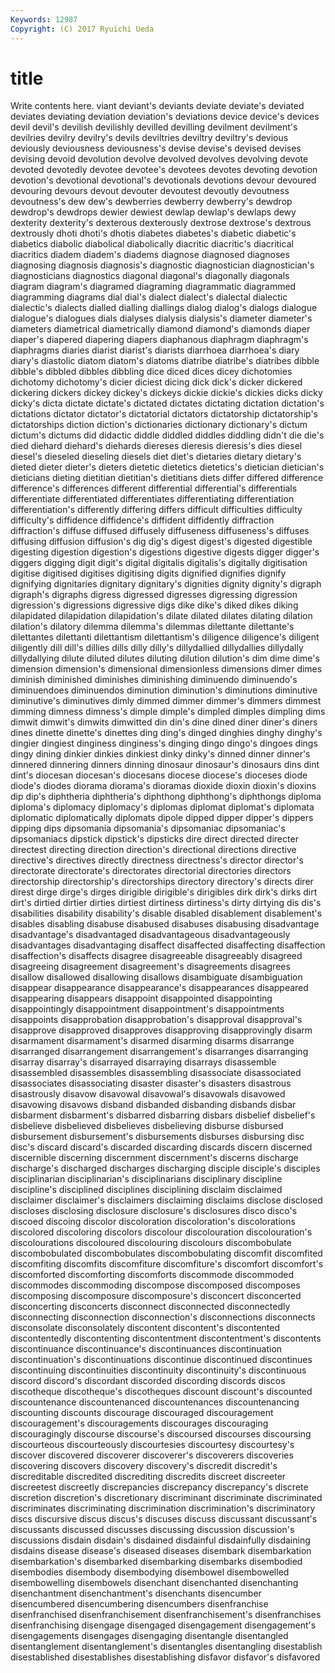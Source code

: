 ```yaml
---
Keywords: 12987 
Copyright: (C) 2017 Ryuichi Ueda
---
```


# title

Write contents here.
viant deviant's deviants deviate deviate's deviated deviates deviating deviation
deviation's deviations device device's devices devil devil's devilish devilishly devilled
devilling devilment devilment's devilries devilry devilry's devils deviltries deviltry deviltry's
devious deviously deviousness deviousness's devise devise's devised devises devising devoid
devolution devolve devolved devolves devolving devote devoted devotedly devotee devotee's
devotees devotes devoting devotion devotion's devotional devotional's devotionals devotions devour
devoured devouring devours devout devouter devoutest devoutly devoutness devoutness's dew
dew's dewberries dewberry dewberry's dewdrop dewdrop's dewdrops dewier dewiest dewlap
dewlap's dewlaps dewy dexterity dexterity's dexterous dexterously dextrose dextrose's dextrous
dextrously dhoti dhoti's dhotis diabetes diabetes's diabetic diabetic's diabetics diabolic
diabolical diabolically diacritic diacritic's diacritical diacritics diadem diadem's diadems diagnose
diagnosed diagnoses diagnosing diagnosis diagnosis's diagnostic diagnostician diagnostician's diagnosticians diagnostics
diagonal diagonal's diagonally diagonals diagram diagram's diagramed diagraming diagrammatic diagrammed
diagramming diagrams dial dial's dialect dialect's dialectal dialectic dialectic's dialects
dialled dialling diallings dialog dialog's dialogs dialogue dialogue's dialogues dials
dialyses dialysis dialysis's diameter diameter's diameters diametrical diametrically diamond diamond's
diamonds diaper diaper's diapered diapering diapers diaphanous diaphragm diaphragm's diaphragms
diaries diarist diarist's diarists diarrhoea diarrhoea's diary diary's diastolic diatom
diatom's diatoms diatribe diatribe's diatribes dibble dibble's dibbled dibbles dibbling
dice diced dices dicey dichotomies dichotomy dichotomy's dicier diciest dicing
dick dick's dicker dickered dickering dickers dickey dickey's dickeys dickie
dickie's dickies dicks dicky dicky's dicta dictate dictate's dictated dictates
dictating dictation dictation's dictations dictator dictator's dictatorial dictators dictatorship dictatorship's
dictatorships diction diction's dictionaries dictionary dictionary's dictum dictum's dictums did
didactic diddle diddled diddles diddling didn't die die's died diehard
diehard's diehards diereses dieresis dieresis's dies diesel diesel's dieseled dieseling
diesels diet diet's dietaries dietary dietary's dieted dieter dieter's dieters
dietetic dietetics dietetics's dietician dietician's dieticians dieting dietitian dietitian's dietitians
diets differ differed difference difference's differences different differential differential's differentials
differentiate differentiated differentiates differentiating differentiation differentiation's differently differing differs difficult
difficulties difficulty difficulty's diffidence diffidence's diffident diffidently diffraction diffraction's diffuse
diffused diffusely diffuseness diffuseness's diffuses diffusing diffusion diffusion's dig dig's
digest digest's digested digestible digesting digestion digestion's digestions digestive digests
digger digger's diggers digging digit digit's digital digitalis digitalis's digitally
digitisation digitise digitised digitises digitising digits dignified dignifies dignify dignifying
dignitaries dignitary dignitary's dignities dignity dignity's digraph digraph's digraphs digress
digressed digresses digressing digression digression's digressions digressive digs dike dike's
diked dikes diking dilapidated dilapidation dilapidation's dilate dilated dilates dilating
dilation dilation's dilatory dilemma dilemma's dilemmas dilettante dilettante's dilettantes dilettanti
dilettantism dilettantism's diligence diligence's diligent diligently dill dill's dillies dills
dilly dilly's dillydallied dillydallies dillydally dillydallying dilute diluted dilutes diluting
dilution dilution's dim dime dime's dimension dimension's dimensional dimensionless dimensions
dimer dimes diminish diminished diminishes diminishing diminuendo diminuendo's diminuendoes diminuendos
diminution diminution's diminutions diminutive diminutive's diminutives dimly dimmed dimmer dimmer's
dimmers dimmest dimming dimness dimness's dimple dimple's dimpled dimples dimpling
dims dimwit dimwit's dimwits dimwitted din din's dine dined diner
diner's diners dines dinette dinette's dinettes ding ding's dinged dinghies
dinghy dinghy's dingier dingiest dinginess dinginess's dinging dingo dingo's dingoes
dings dingy dining dinkier dinkies dinkiest dinky dinky's dinned dinner
dinner's dinnered dinnering dinners dinning dinosaur dinosaur's dinosaurs dins dint
dint's diocesan diocesan's diocesans diocese diocese's dioceses diode diode's diodes
diorama diorama's dioramas dioxide dioxin dioxin's dioxins dip dip's diphtheria
diphtheria's diphthong diphthong's diphthongs diploma diploma's diplomacy diplomacy's diplomas diplomat
diplomat's diplomata diplomatic diplomatically diplomats dipole dipped dipper dipper's dippers
dipping dips dipsomania dipsomania's dipsomaniac dipsomaniac's dipsomaniacs dipstick dipstick's dipsticks
dire direct directed directer directest directing direction direction's directional directions
directive directive's directives directly directness directness's director director's directorate directorate's
directorates directorial directories directors directorship directorship's directorships directory directory's directs
direr direst dirge dirge's dirges dirigible dirigible's dirigibles dirk dirk's
dirks dirt dirt's dirtied dirtier dirties dirtiest dirtiness dirtiness's dirty
dirtying dis dis's disabilities disability disability's disable disabled disablement disablement's
disables disabling disabuse disabused disabuses disabusing disadvantage disadvantage's disadvantaged disadvantageous
disadvantageously disadvantages disadvantaging disaffect disaffected disaffecting disaffection disaffection's disaffects disagree
disagreeable disagreeably disagreed disagreeing disagreement disagreement's disagreements disagrees disallow disallowed
disallowing disallows disambiguate disambiguation disappear disappearance disappearance's disappearances disappeared disappearing
disappears disappoint disappointed disappointing disappointingly disappointment disappointment's disappointments disappoints disapprobation
disapprobation's disapproval disapproval's disapprove disapproved disapproves disapproving disapprovingly disarm disarmament
disarmament's disarmed disarming disarms disarrange disarranged disarrangement disarrangement's disarranges disarranging
disarray disarray's disarrayed disarraying disarrays disassemble disassembled disassembles disassembling disassociate
disassociated disassociates disassociating disaster disaster's disasters disastrous disastrously disavow disavowal
disavowal's disavowals disavowed disavowing disavows disband disbanded disbanding disbands disbar
disbarment disbarment's disbarred disbarring disbars disbelief disbelief's disbelieve disbelieved disbelieves
disbelieving disburse disbursed disbursement disbursement's disbursements disburses disbursing disc disc's
discard discard's discarded discarding discards discern discerned discernible discerning discernment
discernment's discerns discharge discharge's discharged discharges discharging disciple disciple's disciples
disciplinarian disciplinarian's disciplinarians disciplinary discipline discipline's disciplined disciplines disciplining disclaim
disclaimed disclaimer disclaimer's disclaimers disclaiming disclaims disclose disclosed discloses disclosing
disclosure disclosure's disclosures disco disco's discoed discoing discolor discoloration discoloration's
discolorations discolored discoloring discolors discolour discolouration discolouration's discolourations discoloured discolouring
discolours discombobulate discombobulated discombobulates discombobulating discomfit discomfited discomfiting discomfits discomfiture
discomfiture's discomfort discomfort's discomforted discomforting discomforts discommode discommoded discommodes discommoding
discompose discomposed discomposes discomposing discomposure discomposure's disconcert disconcerted disconcerting disconcerts
disconnect disconnected disconnectedly disconnecting disconnection disconnection's disconnections disconnects disconsolate disconsolately
discontent discontent's discontented discontentedly discontenting discontentment discontentment's discontents discontinuance discontinuance's
discontinuances discontinuation discontinuation's discontinuations discontinue discontinued discontinues discontinuing discontinuities discontinuity
discontinuity's discontinuous discord discord's discordant discorded discording discords discos discotheque
discotheque's discotheques discount discount's discounted discountenance discountenanced discountenances discountenancing discounting
discounts discourage discouraged discouragement discouragement's discouragements discourages discouraging discouragingly discourse
discourse's discoursed discourses discoursing discourteous discourteously discourtesies discourtesy discourtesy's discover
discovered discoverer discoverer's discoverers discoveries discovering discovers discovery discovery's discredit
discredit's discreditable discredited discrediting discredits discreet discreeter discreetest discreetly discrepancies
discrepancy discrepancy's discrete discretion discretion's discretionary discriminant discriminate discriminated discriminates
discriminating discrimination discrimination's discriminatory discs discursive discus discus's discuses discuss
discussant discussant's discussants discussed discusses discussing discussion discussion's discussions disdain
disdain's disdained disdainful disdainfully disdaining disdains disease disease's diseased diseases
disembark disembarkation disembarkation's disembarked disembarking disembarks disembodied disembodies disembody disembodying
disembowel disembowelled disembowelling disembowels disenchant disenchanted disenchanting disenchantment disenchantment's disenchants
disencumber disencumbered disencumbering disencumbers disenfranchise disenfranchised disenfranchisement disenfranchisement's disenfranchises disenfranchising
disengage disengaged disengagement disengagement's disengagements disengages disengaging disentangle disentangled disentanglement
disentanglement's disentangles disentangling disestablish disestablished disestablishes disestablishing disfavor disfavor's disfavored
